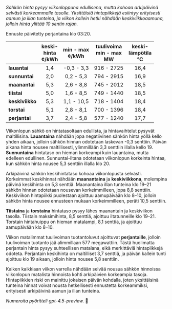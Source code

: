 *Sähkön hinta pysyy viikonloppuna edullisena, mutta kohoaa arkipäivinä selvästi korkeammalle tasolle. Yksittäisiä hintapiikkejä esiintyy erityisesti aamun ja illan tunteina, ja viikon kallein hetki nähdään keskiviikkoaamuna, jolloin hinta ylittää 10 sentin rajan.*

Ennuste päivitetty perjantaina klo 03:20.

|              | keski-<br>hinta<br>¢/kWh | min - max<br>¢/kWh | tuulivoima<br>min - max<br>MW | keski-<br>lämpötila<br>°C |
|:-------------|:----------------:|:----------------:|:-------------:|:-------------:|
| **lauantai**     |       1,4        |   -0,3 - 3,3    |      916 - 2725      |       16,4        |
| **sunnuntai**    |       2,0        |    0,2 - 5,3    |      794 - 2915      |       16,9        |
| **maanantai**    |       5,3        |    2,6 - 8,8    |      745 - 2012      |       18,5        |
| **tiistai**      |       5,0        |    1,6 - 8,5    |      749 - 1440      |       18,5        |
| **keskiviikko**  |       5,3        |   1,1 - 10,5    |      718 - 1404      |       18,4        |
| **torstai**      |       5,1        |    2,8 - 8,1    |      700 - 1396      |       18,4        |
| **perjantai**    |       3,7        |    2,4 - 5,8    |      577 - 1240      |       17,7        |

Viikonlopun sähkö on hintatasoltaan edullista, ja hintavaihtelut pysyvät maltillisina. **Lauantaina** nähdään jopa negatiivinen sähkön hinta yöllä kello yhden aikaan, jolloin sähkön hinnan odotetaan laskevan -0,3 senttiin. Päivän aikana hinta nousee maltillisesti, ylimmillään 3,3 senttiin illalla kello 19. **Sunnuntaina** hintataso on hieman korkeampi kuin lauantaina, mutta edelleen edullinen. Sunnuntai-iltana odotetaan viikonlopun korkeinta hintaa, kun sähkön hinta nousee 5,3 senttiin illalla klo 20.

Arkipäivinä sähkön keskihintataso kohoaa viikonlopusta selvästi. Korkeimmat keskihinnat nähdään **maanantaina** ja **keskiviikkona**, molempina päivinä keskihinta on 5,3 senttiä. Maanantaina illan tunteina klo 19–21 sähkön hinnan odotetaan nousevan korkeimmilleen, jopa 8,8 senttiin. Keskiviikon hintapiikki puolestaan ajoittuu aamupäivään klo 8–10, jolloin sähkön hinta nousee ennusteen mukaan korkeimmilleen, peräti 10,5 senttiin.

**Tiistaina** ja **torstaina** hintataso pysyy lähes maanantain ja keskiviikon tasolla. Tiistain maksimihinta, 8,5 senttiä, ajoittuu iltatunneille klo 19–21. Torstain hintahuippu on hieman matalampi, 8,1 senttiä, ja ajoittuu aamupäivään klo 8–10.

Viikon matalimmat tuulivoiman tuotantoluvut ajoittuvat **perjantaille**, jolloin tuulivoiman tuotanto jää alimmillaan 577 megawattiin. Tästä huolimatta perjantain hinta pysyy suhteellisen matalana, eikä merkittäviä hintapiikkejä odoteta. Perjantain keskihinta on maltilliset 3,7 senttiä, ja päivän kallein tunti ajoittuu klo 19 aikaan, jolloin hinta nousee 5,8 senttiin.

Kaiken kaikkiaan viikon varrella nähdään selvää nousua sähkön hinnoissa viikonlopun matalista hinnoista kohti arkipäivien korkeampia tasoja. Hintapiikkien riski on mainittu jokaisen päivän kohdalla, joten yksittäisinä tunteina hinnat voivat nousta hetkellisesti ennustetta korkeammiksi, erityisesti arkipäivinä aamun ja illan tunteina.

*Numeroita pyöritteli gpt-4.5-preview.* 🔌

